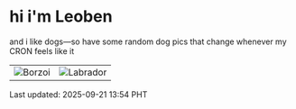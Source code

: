 # hi i'm Leoben

and i like dogs—so have some random dog pics that change whenever my CRON feels like it

|  |  |
|--------|----------|
| ![Borzoi](https://random-dog-vercel.vercel.app/api/random-borzoi?v=1758434047) | ![Labrador](https://random-dog-vercel.vercel.app/api/random-labrador?v=1758434047) |

Last updated: 2025-09-21 13:54 PHT
